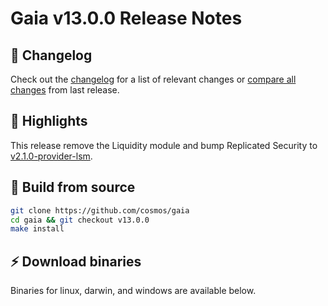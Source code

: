 # Gaia v13.0.0 Release Notes 

## 📝 Changelog

Check out the [changelog](https://github.com/cosmos/gaia/blob/v13.0.0/CHANGELOG.md) for a list of relevant changes or [compare all changes](https://github.com/cosmos/gaia/compare/v12.0.0...v13.0.0) from last release.

## 🚀 Highlights

<!-- Add any highlights of this release -->
This release remove the Liquidity module and bump Replicated Security to [v2.1.0-provider-lsm](https://github.com/cosmos/interchain-security/releases/tag/v2.1.0-provider-lsm). 

## 🔨 Build from source

```bash
git clone https://github.com/cosmos/gaia
cd gaia && git checkout v13.0.0
make install
```

## ⚡️ Download binaries

Binaries for linux, darwin, and windows are available below.